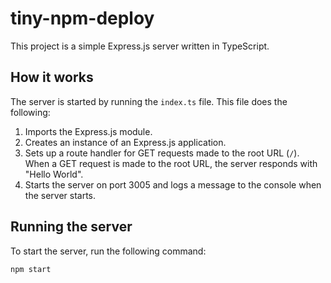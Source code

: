 # tiny-npm-deploy

This project is a simple Express.js server written in TypeScript.

## How it works

The server is started by running the `index.ts` file. This file does the following:

1. Imports the Express.js module.
2. Creates an instance of an Express.js application.
3. Sets up a route handler for GET requests made to the root URL (`/`). When a GET request is made to the root URL, the server responds with "Hello World".
4. Starts the server on port 3005 and logs a message to the console when the server starts.

## Running the server

To start the server, run the following command:

```bash
npm start
